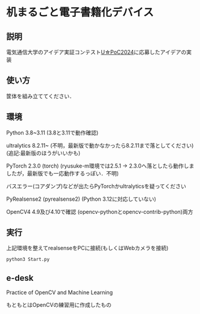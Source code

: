# 机まるごと電子書籍化デバイス
## 説明
電気通信大学のアイデア実証コンテスト[U☆PoC2024](https://www.uec.ac.jp/research/venture/contest.html)に応募したアイデアの実装

## 使い方
筐体を組み立ててください．

## 環境
Python 3.8~3.11 (3.8と3.11で動作確認)

ultralytics 8.2.11~ (不明，最新版で動かなかったら8.2.11まで落としてください)(追記:最新版のほうがいいかも)

PyTorch 2.3.0  (torch) (ryusuke-m環境では2.5.1 -> 2.3.0へ落としたら動作しましたが，最新版でも一応動作するっぽい．不明)

バスエラー(コアダンプ)などが出たらPyTorchかultralyticsを疑ってください

PyRealsense2 (pyrealsense2) (Python 3.12に対応していない)

OpenCV4 4.9及び4.10で確認 (opencv-pythonとopencv-contrib-python)両方

## 実行
上記環境を整えてrealsenseをPCに接続(もしくはWebカメラを接続)
```
python3 Start.py
```

## e-desk
Practice of OpenCV and Machine Learning

もともとはOpenCVの練習用に作成したもの

